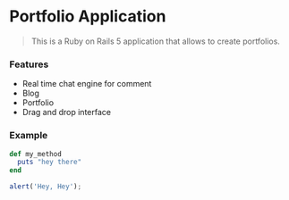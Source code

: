 # Portfolio Application

> This is a Ruby on Rails 5  application that allows to create portfolios.

### Features

- Real time chat engine for comment 
- Blog
- Portfolio
- Drag and drop interface

### Example

```ruby
def my_method
  puts "hey there"
end
```

```javascript
alert('Hey, Hey');
```
